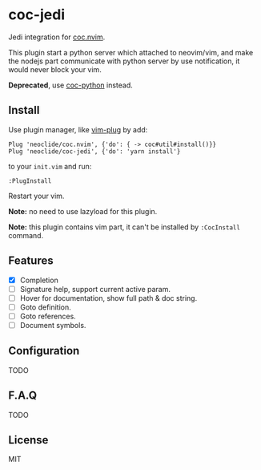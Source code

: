 # coc-jedi

Jedi integration for [coc.nvim](https://github.com/neoclide/coc.nvim).

This plugin start a python server which attached to neovim/vim, and make the
nodejs part communicate with python server by use notification, it would never
block your vim.

**Deprecated**, use [coc-python](https://github.com/neoclide/coc-python)
instead.

## Install

Use plugin manager, like [vim-plug](https://github.com/junegunn/vim-plug) by add:

    Plug 'neoclide/coc.nvim', {'do': { -> coc#util#install()}}
    Plug 'neoclide/coc-jedi', {'do': 'yarn install'}

to your `init.vim` and run:

    :PlugInstall

Restart your vim.

**Note:** no need to use lazyload for this plugin.

**Note:** this plugin contains vim part, it can't be installed by `:CocInstall`
command.

## Features

- [x] Completion
- [ ] Signature help, support current active param.
- [ ] Hover for documentation, show full path & doc string.
- [ ] Goto definition.
- [ ] Goto references.
- [ ] Document symbols.

## Configuration

TODO

## F.A.Q

TODO

## License

MIT
